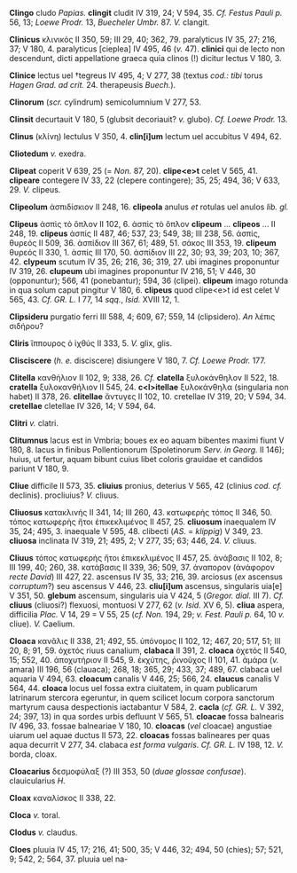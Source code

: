 **Clingo** cludo *Papias.* **clingit** cludit IV 319, 24; V 594, 35.
*Cf. Festus Pauli p.* 56, 13; *Loewe Prodr.* 13, *Buecheler Umbr.* 87.
*V.* clangit.

**Clinicus** κλινικὀς II 350, 59; III 29, 40; 362, 79. paralyticus IV
35, 27; 216, 37; V 180, 4. paralyticus [cieplea] IV 495, 46 (*v.* 47).
**clinici** qui de lecto non descendunt, dicti appellatione graeca quia
clinos (!) dicitur lectus V 180, 3.

**Clinice** lectus uel †tegreus IV 495, 4; V 277, 38 (textus *cod.:
tibi* torus *Hagen Grad. ad crit.* 24. therapeusis *Buech.*).

**Clinorum** (*scr.* cylindrum) semicolumnium V 277, 53.

**Clinsit** decurtauit V 180, 5 (glubsit decoriauit? *v.* glubo). *Cf.
Loewe Prodr.* 13.

**Clinus** (κλίνη) lectulus V 350, 4. **clin[i]um** lectum uel
accubitus V 494, 62.

**Cliotedum** *v.* exedra.

**Clipeat** coperit V 639, 25 (= *Non.* 87, 20). **clipe\<e\>t** celet V
565, 41. **clipeare** contegere IV 33, 22 (clepere contingere); 35, 25;
494, 36; V 633, 29. *V.* clipeus.

**Clipeolum** ἀσπιδίσκιον II 248, 16. **clipeola** anulus *et* rotulas
uel anulos *lib. gl.*

**Clipeus** ἀσπὶς τὸ ὅπλον II 102, 6. ἀσπὶς τὸ ὅπλον **clipeum** ...
**clipeos** ... II 248, 19. **clipeus** ἀσπίς II 487, 46; 537, 23; 549,
38; III 238, 56. ἀσπίς, θυρεός II 509, 36. ἀσπίδιον III 367, 61; 489,
51. σάκος III 353, 19. **clipeum** θυρεός II 330, 1. ἀσπίς III 170, 50.
ἀσπίδιον III 22, 30; 93, 39; 203, 10; 367, 42. **clypeum** scutum IV 35,
26; 216, 36; 319, 27. ubi imagines proponuntur IV 319, 26. **clupeum**
ubi imagines proponuntur IV 216, 51; V 446, 30 (opponuntur); 566, 41
(ponebantur); 594, 36 (clipei). **clipeum** imago rotunda in qua solum
caput pingitur V 180, 6. **clipeus** quod clipe\<e\>t id est celet V
565, 43. *Cf. GR. L.* I 77, 14 *sqq.*, *Isid.* XVIII 12, 1.

**Clipsideru** purgatio ferri III 588, 4; 609, 67; 559, 14 (clipsidero).
*An* λέπις σιδήρου?

**Cliris** ἵππουρος ὁ ἰχθύς II 333, 5. *V.* glix, glis.

**Clisciscere** (*h. e.* disciscere) disiungere V 180, 7. *Cf. Loewe
Prodr.* 177.

**Clitella** κανθήλιον II 102, 9; 338, 26. *Cf.* **clatella**
ξυλοκάνθηλον II 522, 18. **cratella** ξυλοκανθήλιον II 545, 24.
**c\<l\>itellae** ξυλοκάνθηλα (singularia non habet) II 378, 26.
**clitellae** ἄντυγες II 102, 10. cretellae IV 319, 20; V 594, 34.
**cretellae** cletellae IV 326, 14; V 594, 64.

**Clitri** *v.* clatri.

**Clitumnus** lacus est in Vmbria; boues ex eo aquam bibentes maximi
fiunt V 180, 8. lacus in finibus Pollentionorum (Spoletinorum *Serv. in
Georg.* II 146); huius, ut fertur, aquam bibunt cuius libet coloris
grauidae et candidos pariunt V 180, 9.

**Cliue** difficile II 573, 35. **cliuius** pronius, deterius V 565, 42
(clinius *cod. cf.* declinis). procliuius? *V.* cliuus.

**Cliuosus** κατακλινής II 341, 14; III 260, 43. κατωφερὴς τόπος II 346,
50. τόπος κατωφερὴς ἤτοι ἐπικεκλιμένος II 457, 25. **cliuosum**
inaequalem IV 35, 24; 495, 3. inaequale V 595, 48. clibecti (*AS.* =
*klippig*) V 349, 23. **cliuosa** inclinata IV 319, 21; 495, 2; V 277,
35; 63; 446, 24. *V.* cliuus.

**Cliuus** τόπος κατωφερὴς ἤτοι ἐπικεκλιμένος II 457, 25. ἀνάβασις II
102, 8; III 199, 40; 260, 38. κατάβασις II 339, 36; 509, 37. ἀναπορον
(ἀνάφορον *recte David*) III 427, 22. ascensus IV 35, 33; 216, 39.
arciosus (*ex* ascensus *corruptum*?) seu ascensus V 446, 23.
**cliu[i]um** ascensus, singularis uia[e] V 351, 50. **glebum**
ascensum, singularis uia V 424, 5 (*Gre­gor. dial.* III 7). *Cf.*
**cliuus** (cliuosi?) flexuosi, montuosi V 277, 62 (*v. Isid.* XV 6,
5). **cliua** aspera, difficilia *Plac.* V 14, 29 = V 55, 25 (*cf.*
*Non.* 194, 29; *v. Fest. Pauli p.* 64, 10 *v.* cliue). *V.* Caelium.

**Cloaca** κανᾶλις II 338, 21; 492, 55. ὑπόνομος II 102, 12; 467, 20;
517, 51; III 20, 8; 91, 59. ὀχετός riuus canalium, **clabaca** II 391,
2. **cloaca** ὀχετός II 540, 15; 552, 40. ἀποχυτήριον II 545, 9.
ἐκχύτης, ῥινοῦχος II 101, 41. ἀμάρα (*v.* amara) III 196, 56 (clauaca);
268, 18; 365, 29; 433, 37; 489, 67. clabaca uel aquaria V 494, 63.
**cloacum** canalis V 446, 25; 566, 24. **claucus** canalis V 564, 44.
**cloaca** locus uel fossa extra ciuitatem, in quam publicarum
latrinarum stercora egeruntur, in quem scilicet locum corpora sanctorum
martyrum causa despectionis iactabantur V 584, 2. **cacla** (*cf. GR.
L.* V 392, 24; 397, 13) in qua sordes urbis defluunt V 565, 51.
**cloacae** fossa balnearis IV 496, 33. fossae balneariae V 180, 10.
**cloacas** (*vel* cloacae) angustiae uiarum uel aquae ductus II 573,
22. **cloacas** fossas balineares per quas aqua decurrit V 277, 34.
clabaca *est forma vulgaris. Cf. GR. L.* IV 198, 12. *V.* borda,
cloax.

**Cloacarius** δεσμοφύλαξ (?) III 353, 50 (*duae glossae confusae*).
clauicularius *H.*

**Cloax** καναλίσκος II 338, 22.

**Cloca** *v.* toral.

**Clodus** *v.* claudus.

**Cloes** pluuia IV 45, 17; 216, 41; 500, 35; V 446, 32; 494, 50
(chies); 57; 521, 9; 542, 2; 564, 37. pluuia uel na-
